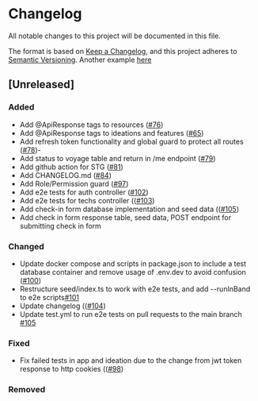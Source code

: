 # Changelog

All notable changes to this project will be documented in this file.

The format is based on [Keep a Changelog](https://keepachangelog.com/en/1.0.0/),
and this project adheres to [Semantic Versioning](https://semver.org/spec/v2.0.0.html).
Another example [here](https://co-pilot.dev/changelog)


## [Unreleased]

### Added

- Add @ApiResponse tags to resources ([#76](https://github.com/chingu-x/chingu-dashboard-be/pull/76))
- Add @ApiResponse tags to ideations and features ([#65](https://github.com/chingu-x/chingu-dashboard-be/pull/77))
- Add refresh token functionality and global guard to protect all routes ([#78](https://github.com/chingu-x/chingu-dashboard-be/pull/78))- 
- Add status to voyage table and return in /me endpoint ([#79](https://github.com/chingu-x/chingu-dashboard-be/pull/79))
- Add github action for STG ([#81](https://github.com/chingu-x/chingu-dashboard-be/pull/81))
- Add CHANGELOG.md ([#84](https://github.com/chingu-x/chingu-dashboard-be/pull/84))
- Add Role/Permission guard ([#97](https://github.com/chingu-x/chingu-dashboard-be/pull/97))
- Add e2e tests for auth controller ([#102](https://github.com/chingu-x/chingu-dashboard-be/pull/102))
- Add e2e tests for techs controller (([#103](https://github.com/chingu-x/chingu-dashboard-be/pull/103))
- Add check-in form database implementation and seed data (([#105](https://github.com/chingu-x/chingu-dashboard-be/pull/105))
- Add check in form response table, seed data, POST endpoint for submitting check in form

### Changed
- Update docker compose and scripts in package.json to include a test database container and remove usage of .env.dev to avoid confusion ([#100](https://github.com/chingu-x/chingu-dashboard-be/pull/100))
- Restructure seed/index.ts to work with e2e tests, and add  --runInBand to e2e scripts[#101](https://github.com/chingu-x/chingu-dashboard-be/pull/101)
- Update changelog (([#104](https://github.com/chingu-x/chingu-dashboard-be/pull/104))
- Update test.yml to run e2e tests on pull requests to the main branch [#105](https://github.com/chingu-x/chingu-dashboard-be/pull/105)

### Fixed
- Fix failed tests in app and ideation due to the change from jwt token response to http cookies (([#98](https://github.com/chingu-x/chingu-dashboard-be/pull/98))

### Removed
